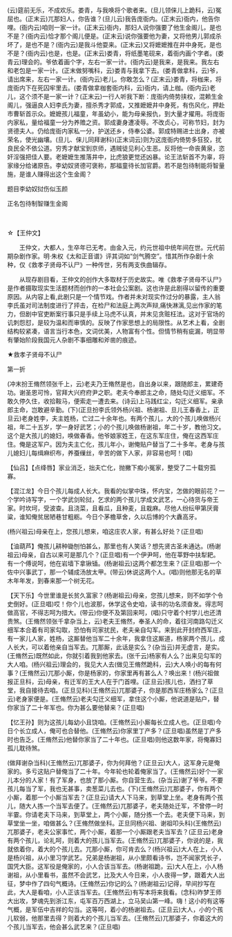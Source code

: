 <!-- { "loadSidebar": true } -->
(云)筵前无乐，不成欢乐。娄青，与我唤将个歌者来。(旦儿领俫儿上跪科，云)冤屈也。(正末云)兀那妇人，你告谁？(旦儿云)我告庞衙内。(正末云)衙内，他告你哩。(衙内云)咱则一家一计。(正末云)衙内，那妇人说你强要了他生金阁儿，是也不是？(衙内云)恰才那个阁儿便是。(正末云)说你强要他为妻，又将他男儿郭成杀坏了，是也不是？(衙内云)是我斗他耍来。(正末云)又将嬷嬷推在井中身死，是也不是？(衙内云)也是，也是。(正末云)娄青，将纸墨笔砚来，着衙内画个字者。(娄青云)理会的。爷依着画个字，左右一家一计。(衙内云)是我来，是我来。我左右和老包是一家一计。(正末做努嘴科，云)娄青与我拿下去。(娄青做拿科，云)爷，请出席来，左右一家一计。(衙内云)老儿。你敢怎么？(正末云)娄青，将枷来，将庞衙内下在死囚牢里去。(娄青做拿枷套衙内科，云)衙内，请上枷。(衙内云)老儿，这个须不是一家一计？(正末云)一行人听我下断：庞衙内倚势挟权，混赖生金阁儿，强逼良人妇李氏为妻，擅杀秀才郭成，又推嬷嬷井中身死，有伤风化，押赴市曹斩首示众。嬷嬷孩儿福童，年虽幼小，能为母亲报仇，到大量才擢用。将庞衙内家私，量给福童一分为养赡之资。郭成妻身遭凌辱。不改贞心，可称节妇，封为贤德夫人。仍给庞衙内家私一分，护送还乡，侍奉公婆。郭成特赐进士出身，亦被荣名，使光幽壤。(旦儿、俫儿同拜谢科)(正末词云)则为这庞衙内倚势多狂狡，扰良民全不依公道。穷秀才献宝到京师，遇贼徒见利心生恶。反将他一命丧黄泉，恣奸淫强把佳人要。老嬷嬷生推落井中，比虎狼更觉还凶暴。论王法斩首不为辜，将家缘分给诸原告。李幼奴贤德可褒称，那福童待长加官爵。若不是包待制能将智量施，是谁人赚得出这个生金阁？

题目李幼奴挝伤似玉颜

正名包待制智赚生金阁

　
　

☆【王仲文】
 
　　王仲文，大都人，生卒年已无考。由金入元，约元世祖中统年间在世。元代前期杂剧作家。明·朱权《太和正音谱》评其词如“剑气腾空”。惜其所作杂剧十余种，仅《救孝子贤母不认尸》一种传世，另有两支佚曲辑存。

　　从现存剧目看，王仲文的创作大多取材于历史故实。唯《救孝子贤母不认尸》是作者摄取现实生活题材而创作的一本社会公案剧。这也许是此剧得以留传的重要原因。从内容上看,此剧只是一个情节戏。作者并未对现实作过分的暴露，主人翁李氏虽对司法制度进行了抨击，在检尸和法庭上两次声辩,痛快淋漓,见出作家的笔力，但剧中官吏断案行事只是手续上马虎不认真，并末见贪赃枉法。这对于官场的讥刺怨怼，是较为温和而审慎的。反映了作家思想上的局限性。从艺术上看，全剧结构较紧凑，语言当行本色，文词优美，人物富有个性。但情节稍有疵漏，明显带有肇始阶段我国元人杂剧不事细雕和斧凿的痕迹。 

★救孝子贤母不认尸

第一折

(冲末扮王脩然领张千上，云)老夫乃王脩然是也，自出身以来，跟随郎主，累建奇功。谢圣恩可怜，官拜大兴府府尹之职。老夫今奉郎主之命，随处勾迁义细军。不敢久停久住，收拾鞍马，便索走一遭去来。(诗云)上马践红尘，勾迁义细军。亲承郎主命，岂敢避辛勤。(下)(正旦扮李氏领外杨兴祖、杨谢祖、旦儿王春香上，正旦云)老身姓李，夫主姓杨，亡过二十余年也。有两个孩儿，大的个孩儿唤做杨兴祖，年二十五岁，学一身好武艺；小的个孩儿唤做杨谢祖，年二十岁，教他习文。这个是大孩儿的媳妇，唤做春香。他爷娘家姓王，在这东军庄住，俺在这西军庄住。俺是这军户。因为夫主亡化，孩儿年小，谢俺贴户替当了二十多年。老身与孩儿媳妇儿每缉麻织布，养蚕缫丝，辛苦的做下人家，非容易也呵！(唱)

【仙吕】【点绛唇】家业消乏，拙夫亡化，抛撇下痴小冤家，整受了二十载穷孤寡。

【混江龙】今日个孩儿每成人长大。我看的似掌中珠，怀内宝，怎做的眼前花？一个学吟诗写字，一个学武剑轮挝，乞求的两个孩儿学成文武艺，一心待货与帝王家。时坎坷，受波查。且浇菜，且看瓜，且种麦，且栽麻。尽他人纷纭甲第厌膏粱，谁知俺贫居陋巷甘粗粝。今日个茅檐草舍，久以后博的个大纛高牙。

(杨兴祖云)母亲在上，您孩儿想来，咱这庄农人家，有甚么好处？(正旦唱)

【油葫芦】俺孩儿耕种锄刨怕甚么，那里也有人笑话？想先贤古圣未通达。(杨谢祖云)母亲，自古以来可是那几个？(正旦唱)有一个伊尹呵，他在莘野中扶犁耙。有一个傅说呵，他在岩墙下拿锹锸。(杨谢祖云)这两个都怎生来？(正旦唱)那一个佐中兴事武丁，那一个辅成汤放太甲。(带云)休说这两个人。(唱)则他那无名的草木年年发，到春来那一个树无花。

【天下乐】今世里谁是长贫久富家？(杨谢祖云)母亲，您孩儿想来，则不如学个令史倒好。(正旦唱)哎！你个儿也波那，休学这令史咱，读书的功名须奋发。得志呵做高官，不得志呵为措大。(带云)你便不及第回来呵，(唱)只守着个村学儿也还清贵煞。(王脩然领张千拿杂当上，云)老夫王脩然，奉圣人的命，着往河南路勾迁义细军本合着有司家勾取，恐怕有司家扰民，老夫亲自勾军。来到此开封府西军庄，有一家儿人家，姓杨，这厮替他当军二十余年，我拿住这厮道，杨家两个孩儿，成人长大，可以着他亲自当军去。兀那厮，此话是实么？(杂当云)并无虚言，是实。(王脩然云)既然如此，你就引着我到他家去。(张千云)杨家有人么？出来见勾军的大人咱。(杨兴祖云)理会的，我见大人去(做见王脩然跪科，云)大人唤小的每有何事？(王脩然云)兀那小厮，你是杨家的，你家里再有甚么人？唤出来！(杨兴祖做报正旦科，云)母亲，有迁军的王大人在于门首哩。(正旦云)孩儿也，洒扫了草堂，我自接待去咱。(正旦见科)(王脩然云)兀那婆子，你是那西军庄杨家么？(正旦云)老身家便是。(王脩然云)老夫勾迁义细军，拿住这个小厮，他说道是贴户，替你家当了二十年军也。你为甚么要他替来？(正旦唱)

【忆王孙】则为这孩儿每幼小且饶咱。(王脩然云)小厮每长立成人也。(正旦唱)今日个长立成人，俺可也合替他。(王脩然云)你家里丁产多？(正旦唱)虽然是丁产多时也告乏。(王脩然云)他替你家当了二十年也。(正旦唱)则他这数年家，将俺寡妇孤儿耽待煞。

(做拜谢杂当科)(王脩然云)兀那婆子，你为何拜他？(正旦云)大人，这军身元是俺家的。多亏这贴户替俺当了二十年。今年轮也轮着俺家当了。(王脩然云)好个一家儿本分的人家！有了军身，也放了那小厮。你自营生去。(杂当云)谢了爷爷。不要孩儿每当了军，我也无甚事，卖葱菜儿去也。(下)(王脩然云)兀那婆子，你有两个小厮，着那一个小厮当军去？(正旦云)请大人下马来，到草堂上坐。老身有两个孩儿，随大人拣一个当军去便了。(王脩然云)兀那婆子，老夫随处迁军，不曾停一时半霎。你请老夫下马来，到草堂上，两个小厮，随分拣一个去。老夫便下马来，到草堂坐一坐，咱做甚么？(王脩然做坐科。正旦同杨兴祖、谢祖叩头科)(王脩然云)兀那婆子，老夫公家事忙，两个小厮，着那一个小厮跟老夫当军去？(正旦云)老身有两个孩儿，论礼呵，则着大的孩儿当军去。(王脩然云)兀那婆子，你说的是，我就依着你，着大的个孩儿去。兀那小厮，你可肯去么？(杨兴祖云)大人在上，小人是杨兴祖，从小里习学武艺。兄弟是杨谢祖，从小里颇看诗书，岂不闻家凭长子，国凭大臣。这军役是俺家的，小人合该当军去。(杨谢祖跪，云)大人在上，小人杨谢祖，从小里看书，虽然不会武艺，比及大人今日来，小人夜得一梦，跟着大人出征，梦中作了四句气概诗。(王脩然云)你记的么？(杨谢祖云)记得，早间抄写在此，大人是看咱，小人正该当军去。(王脩然云)有写本将来我看。(念科)昨梦王师大出攻，梦魂先到浙江东，屯军百万西湖上，立马吴山第一峰。嗨！这小的有这等气概，是军伍中吉祥的勾当。这等呵，着小的杨谢祖去。(正旦云)大人，小的个孩儿软弱，他那里去得？则着大的个孩儿当军去。(王脩然云)兀那婆子，你着这大的个孩儿当军去，他会甚么武艺来？(正旦唱)

